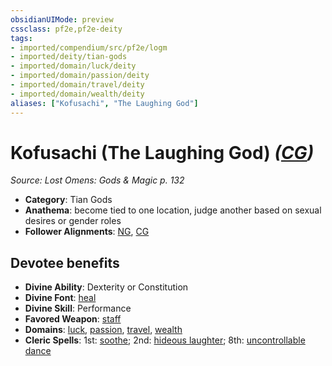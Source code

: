 ```yaml
---
obsidianUIMode: preview
cssclass: pf2e,pf2e-deity
tags:
- imported/compendium/src/pf2e/logm
- imported/deity/tian-gods
- imported/domain/luck/deity
- imported/domain/passion/deity
- imported/domain/travel/deity
- imported/domain/wealth/deity
aliases: ["Kofusachi", "The Laughing God"]
---
```

# Kofusachi (The Laughing God) *([CG](chaotic-good-b1.md))*  
*Source: Lost Omens: Gods & Magic p. 132*  

- **Category**: Tian Gods
- **Anathema**: become tied to one location, judge another based on sexual desires or gender roles
- **Follower Alignments**: [NG](neutral-good-b1.md), [CG](chaotic-good-b1.md)

## Devotee benefits

- **Divine Ability**: Dexterity or Constitution
- **Divine Font**: [heal](../../spells/heal.md)
- **Divine Skill**: Performance
- **Favored Weapon**: [staff](../../equipment/items/staff.md)
- **Domains**: [luck](../domains.md#Luck), [passion](../domains.md#Passion), [travel](../domains.md#Travel), [wealth](../domains.md#Wealth)
- **Cleric Spells**: 1st: [soothe](../../spells/soothe.md); 2nd: [hideous laughter](../../spells/hideous-laughter.md); 8th: [uncontrollable dance](../../spells/uncontrollable-dance.md)